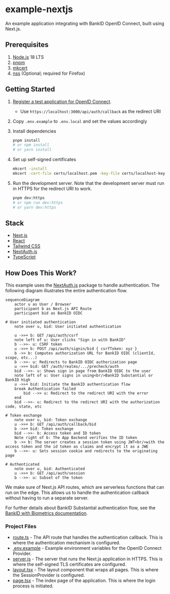 # example-nextjs

An example application integrating with BankID OpenID Connect, built using Next.js.

## Prerequisites

1. [Node.js](https://nodejs.org/en/) 18 LTS
2. [pnpm](https://pnpm.io/)
3. [mkcert](https://github.com/FiloSottile/mkcert)
4. [nss](https://developer.mozilla.org/en-US/docs/Mozilla/Projects/NSS) (Optional; required for Firefox)

## Getting Started

1. [Register a test application for OpenID Connect](https://developer.bankid.no/bankid-with-biometrics/testing/).
    * Use `https://localhost:3000/api/auth/callback` as the redirect URI

2. Copy `.env.example` to `.env.local` and set the values accordingly

3. Install dependencies

   ```bash
   pnpm install
   # or npm install
   # or yarn install
   ```
4. Set up self-signed certificates

   ```bash
   mkcert -install
   mkcert -cert-file certs/localhost.pem -key-file certs/localhost-key.pem localhost
   ```   
5. Run the development server. Note that the development server must run in HTTPS for the redirect URI to work.

   ```bash
   pnpm dev:https
   # or npm run dev:https
   # or yarn dev:https
   ```

## Stack

- [Next.js](https://nextjs.org/)
- [React](https://react.dev/)
- [Tailwind CSS](https://tailwindcss.com/)
- [NextAuth.js](https://next-auth.js.org/)
- [TypeScript](https://www.typescriptlang.org/)

## How Does This Work?

This example uses the [NextAuth.js](https://next-auth.js.org) package to handle authentication.
The following diagram illustrates the entire authentication flow.

```mermaid
sequenceDiagram
    actor u as User / Browser
    participant b as Next.js API Route
    participant bid as BankID OIDC

# User initiated authentication
    note over u, bid: User initiated authentication

    u ->>+ b: GET /api/auth/csrf
    note left of u: User clicks "Sign in with BankID"
    b -->>- u: CSRF token
    u ->>+ b: POST /api/auth/signin/bid { csrfToken: xyz }
    b ->> b: Computes authorization URL for BankID OIDC (clientId, scope, etc...)
    b -->>- u: Redirects to BankID OIDC authorization page
    u ->>+ bid: GET /auth/realms/.../precheck/auth
    bid -->>- u: Shows sign in page from BankID OIDC to the user
    note left of u: User signs in using<br/>BankID Substantial or BankID High
    u ->>+ bid: Initiate the BankID authentication flow
    break Authentication failed
        bid -->> u: Redirect to the redirect URI with the error
    end
    bid -->>- u: Redirect to the redirect URI with the authorization code, state, etc

# Token exchange
    note over u, bid: Token exchange
    u ->>+ b: GET /api/auth/callback/bid
    b ->>+ bid: Token exchange
    bid -->>- b: Access token and ID token
    Note right of b: The App Backend verifies the ID token
    b ->> b: The server creates a session token using JWT<br/>with the access token and the id token as claims and encrypt it as a JWE
    b -->>- u: Sets session cookie and redirects to the originating page

# Authenticated
    note over u, bid: Authenticated
    u ->>+ b: GET /api/auth/session
    b -->>- u: Subset of the token
```

We make sure of Next.js API routes, which are serverless functions that can run on the edge.
This allows us to handle the authentication callback without having to run a separate server.

For further details about BankID Substantial authentication flow, see
the [BankID with Biometrics documentation](https://developer.bankid.no/bankid-with-biometrics/home/).

### Project Files

- [route.ts](src/app/api/auth/%5B...nextauth%5D/route.ts) - The API route that handles the authentication callback. This
  is where the authentication mechanism is configured.
- [.env.example](.env.example) - Example environment variables for the OpenID Connect Provider.
- [server.js](server.js) - The server that runs the Next.js application in HTTPS. This is where the self-signed TLS
  certificates are configured.
- [layout.tsx](src/app/layout.tsx) - The layout component that wraps all pages. This is where the SessionProvider is
  configured.
- [page.tsx](src/app/page.tsx) - The index page of the application. This is where the login process is initiated.
